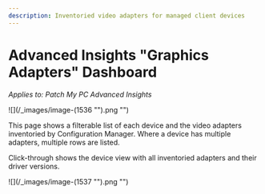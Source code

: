 ```yaml
---
description: Inventoried video adapters for managed client devices
---
```


# Advanced Insights "Graphics Adapters" Dashboard

_Applies to: Patch My PC Advanced Insights_

!\[]\(/\_images/image-(1536 "").png "")

This page shows a filterable list of each device and the video adapters inventoried by Configuration Manager. Where a device has multiple adapters, multiple rows are listed.

Click-through shows the device view with all inventoried adapters and their driver versions.

!\[]\(/\_images/image-(1537 "").png "")
